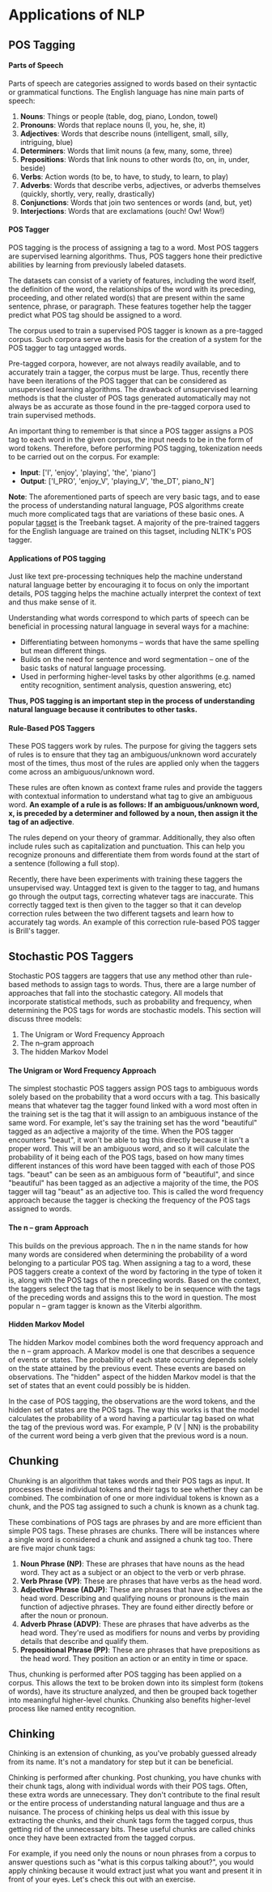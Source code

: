 # Applications of NLP

## POS Tagging

#### Parts of Speech

Parts of speech are categories assigned to words based on their syntactic or grammatical functions. The English language has nine main parts of speech:

1. <strong>Nouns</strong>: Things or people (table, dog, piano, London, towel)
2. <strong>Pronouns</strong>: Words that replace nouns (I, you, he, she, it)
3. <strong>Adjectives</strong>: Words that describe nouns (intelligent, small, silly, intriguing, blue)
4. <strong>Determiners</strong>: Words that limit nouns (a few, many, some, three)
5. <strong>Prepositions</strong>: Words that link nouns to other words (to, on, in, under, beside)
6. <strong>Verbs</strong>: Action words (to be, to have, to study, to learn, to play)
7. <strong>Adverbs</strong>: Words that describe verbs, adjectives, or adverbs themselves (quickly, shortly, very, really, drastically)
8. <strong>Conjunctions</strong>: Words that join two sentences or words (and, but, yet)
9. <strong>Interjections</strong>: Words that are exclamations (ouch! Ow! Wow!)

#### POS Tagger

POS tagging is the process of assigning a tag to a word. Most POS taggers are supervised learning algorithms. Thus, POS taggers hone their predictive abilities by learning from previously labeled datasets.

The datasets can consist of a variety of features, including the word itself, the definition of the word, the relationships of the word with its preceding, proceeding, and other related word(s) that are present within the same sentence, phrase, or paragraph. These features together help the tagger predict what POS tag should be assigned to a word.

The corpus used to train a supervised POS tagger is known as a pre-tagged corpus. Such corpora serve as the basis for the creation of a system for the POS tagger to tag untagged words.

Pre-tagged corpora, however, are not always readily available, and to accurately train a tagger, the corpus must be large. Thus, recently there have been iterations of the POS tagger that can be considered as unsupervised learning algorithms. The drawback of unsupervised learning methods is that the cluster of POS tags generated automatically may not always be as accurate as those found in the pre-tagged corpora used to train supervised methods.

An important thing to remember is that since a POS tagger assigns a POS tag to each word in the given corpus, the input needs to be in the form of word tokens. Therefore, before performing POS tagging, tokenization needs to be carried out on the corpus. For example:

- <strong>Input</strong>: ['I', 'enjoy', 'playing', 'the', 'piano']
- <strong>Output</strong>: ['I_PRO', 'enjoy_V', 'playing_V', 'the_DT', piano_N']

<strong>Note</strong>: The aforementioned parts of speech are very basic tags, and to ease the process of understanding natural language, POS algorithms create much more complicated tags that are variations of these basic ones. A popular [tagset](https://www.ling.upenn.edu/courses/Fall_2003/ling001/penn_treebank_pos.html) is the Treebank tagset. A majority of the pre-trained taggers for the English language are trained on this tagset, including NLTK's POS tagger.

#### Applications of POS tagging

Just like text pre-processing techniques help the machine understand natural language better by encouraging it to focus on only the important details, POS tagging helps the machine actually interpret the context of text and thus make sense of it.

Understanding what words correspond to which parts of speech can be beneficial in processing natural language in several ways for a machine:

- Differentiating between homonyms – words that have the same spelling but mean different things.
- Builds on the need for sentence and word segmentation – one of the basic tasks of natural language processing.
- Used in performing higher-level tasks by other algorithms (e.g. named entity recognition, sentiment analysis, question answering, etc)

<strong>Thus, POS tagging is an important step in the process of understanding natural language because it contributes to other tasks.</strong>


#### Rule-Based POS Taggers

These POS taggers work by rules. The purpose for giving the taggers sets of rules is to ensure that they tag an ambiguous/unknown word accurately most of the times, thus most of the rules are applied only when the taggers come across an ambiguous/unknown word.

These rules are often known as context frame rules and provide the taggers with contextual information to understand what tag to give an ambiguous word. <strong>An example of a rule is as follows: If an ambiguous/unknown word, x, is preceded by a determiner and followed by a noun, then assign it the tag of an adjective</strong>.

The rules depend on your theory of grammar. Additionally, they also often include rules such as capitalization and punctuation. This can help you recognize pronouns and differentiate them from words found at the start of a sentence (following a full stop).

Recently, there have been experiments with training these taggers the unsupervised way. Untagged text is given to the tagger to tag, and humans go through the output tags, correcting whatever tags are inaccurate. This correctly tagged text is then given to the tagger so that it can develop correction rules between the two different tagsets and learn how to accurately tag words. An example of this correction rule-based POS tagger is Brill's tagger. 

## Stochastic POS Taggers

Stochastic POS taggers are taggers that use any method other than rule-based methods to assign tags to words. Thus, there are a large number of approaches that fall into the stochastic category. All models that incorporate statistical methods, such as probability and frequency, when determining the POS tags for words are stochastic models. This section will discuss three models:

1. The Unigram or Word Frequency Approach
2. The n–gram approach
3. The hidden Markov Model

#### The Unigram or Word Frequency Approach

The simplest stochastic POS taggers assign POS tags to ambiguous words solely based on the probability that a word occurs with a tag. This basically means that whatever tag the tagger found linked with a word most often in the training set is the tag that it will assign to an ambiguous instance of the same word. For example, let's say the training set has the word "beautiful" tagged as an adjective a majority of the time. When the POS tagger encounters "beaut", it won't be able to tag this directly because it isn't a proper word. This will be an ambiguous word, and so it will calculate the probability of it being each of the POS tags, based on how many times different instances of this word have been tagged with each of those POS tags. "beaut" can be seen as an ambiguous form of "beautiful", and since "beautiful" has been tagged as an adjective a majority of the time, the POS tagger will tag "beaut" as an adjective too. This is called the word frequency approach because the tagger is checking the frequency of the POS tags assigned to words.

#### The n – gram Approach

This builds on the previous approach. The n in the name stands for how many words are considered when determining the probability of a word belonging to a particular POS tag. When assigning a tag to a word, these POS taggers create a context of the word by factoring in the type of token it is, along with the POS tags of the n preceding words. Based on the context, the taggers select the tag that is most likely to be in sequence with the tags of the preceding words and assigns this to the word in question. The most popular n – gram tagger is known as the Viterbi algorithm.

#### Hidden Markov Model

The hidden Markov model combines both the word frequency approach and the n – gram approach. A Markov model is one that describes a sequence of events or states. The probability of each state occurring depends solely on the state attained by the previous event. These events are based on observations. The "hidden" aspect of the hidden Markov model is that the set of states that an event could possibly be is hidden.

In the case of POS tagging, the observations are the word tokens, and the hidden set of states are the POS tags. The way this works is that the model calculates the probability of a word having a particular tag based on what the tag of the previous word was. For example, P (V | NN) is the probability of the current word being a verb given that the previous word is a noun.

## Chunking

Chunking is an algorithm that takes words and their POS tags as input. It processes these individual tokens and their tags to see whether they can be combined. The combination of one or more individual tokens is known as a chunk, and the POS tag assigned to such a chunk is known as a chunk tag.

These combinations of POS tags are phrases by and are more efficient than simple POS tags. These phrases are chunks. There will be instances where a single word is considered a chunk and assigned a chunk tag too. There are five major chunk tags:

1. <strong>Noun Phrase (NP)</strong>: These are phrases that have nouns as the head word. They act as a subject or an object to the verb or verb phrase.
2. <strong>Verb Phrase (VP)</strong>: These are phrases that have verbs as the head word.
3. <strong>Adjective Phrase (ADJP)</strong>: These are phrases that have adjectives as the head word. Describing and qualifying nouns or pronouns is the main function of adjective phrases. They are found either directly before or after the noun or pronoun.
4. <strong>Adverb Phrase (ADVP)</strong>: These are phrases that have adverbs as the head word. They're used as modifiers for nouns and verbs by providing details that describe and qualify them.
5. <strong>Prepositional Phrase (PP)</strong>: These are phrases that have prepositions as the head word. They position an action or an entity in time or space.

Thus, chunking is performed after POS tagging has been applied on a corpus. This allows the text to be broken down into its simplest form (tokens of words), have its structure analyzed, and then be grouped back together into meaningful higher-level chunks. Chunking also benefits higher-level process like named entity recognition.

## Chinking

Chinking is an extension of chunking, as you've probably guessed already from its name. It's not a mandatory for step but it can be beneficial.

Chinking is performed after chunking. Post chunking, you have chunks with their chunk tags, along with individual words with their POS tags. Often, these extra words are unnecessary. They don't contribute to the final result or the entire process of understanding natural language and thus are a nuisance. The process of chinking helps us deal with this issue by extracting the chunks, and their chunk tags form the tagged corpus, thus getting rid of the unnecessary bits. These useful chunks are called chinks once they have been extracted from the tagged corpus.

For example, if you need only the nouns or noun phrases from a corpus to answer questions such as "what is this corpus talking about?", you would apply chinking because it would extract just what you want and present it in front of your eyes. Let's check this out with an exercise.
